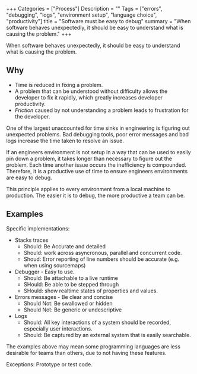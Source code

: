 
+++
Categories = ["Process"]
Description = ""
Tags = ["errors", "debugging", "logs", "environment setup", "language choice", "productivity"]
title = "Software must be easy to debug"
summary = "When software behaves unexpectedly, it should be easy to understand what is causing the problem."
+++


When software behaves unexpectedly, it should be easy to understand what is causing the problem.

## Why

* Time is reduced in fixing a problem.
* A problem that can be understood without difficulty allows the developer to fix it rapidly, which greatly increases developer productivity.
* *Friction* caused by not understanding a problem leads to frustration for the developer.



One of the largest unaccounted for time sinks in engineering is figuring out unexpected problems. Bad debugging tools, poor error messages and bad logs increase the time taken to resolve an issue.

If an engineers environment is not setup in a way that can be used to easily pin down a problem, it takes longer than necessary to figure out the problem. Each time another issue occurs the inefficiency is compounded. Therefore, it is a productive use of time to ensure engineers environments are easy to debug.

This principle applies to every environment from a local machine to production. The easier it is to debug, the more productive a team can be.

## Examples

Specific implementations:

* Stacks traces
    * Should: Be Accurate and detailed
    * Should: work across asyncronous, parallel and concurrent code.
    * Shoud: Error reporting of line numbers should be accurate (e.g. when using sourcemaps)
* Debugger - Easy to use.
    * Should: Be attachable to a live runtime
    * SHould: Be able to be stepped through
    * SHould: show realtime states of properties and values.
* Errors messages - Be clear and concise
    * Should Not: Be swallowed or hidden
    * Should Not: Be generic or undescriptive
* Logs
    * Should: All key interactions of a system should be recorded, especially user interactions.
    * Should: Be captured by an external system that is easily searchable.

The examples above may mean some programming languages are less desirable for teams than others, due to not having these features.

Exceptions: Prototype or test code.
